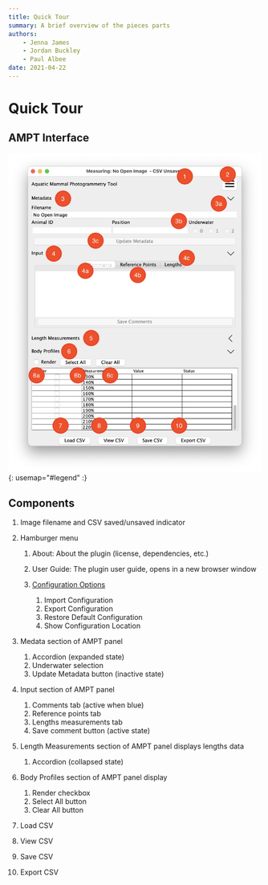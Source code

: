 ```yaml
---
title: Quick Tour
summary: A brief overview of the pieces parts
authors:
    - Jenna James
    - Jordan Buckley
    - Paul Albee
date: 2021-04-22
---
```

Quick Tour
==========
## AMPT Interface

![Labeled Interface](img/window_legend.png){: usemap="#legend" :}

<map name="legend">

  <area coords="448, 79,23" title="Name and Status" alt="Name and Status" shape="circle">
  <area coords="572, 80,23" title="Hamburger Menu" alt="Hamburger Menu" shape="circle">
  <area coords="584,181,23" title="Scroll Bar" alt="Scroll Bar" shape="circle">
  <area coords="127,156,23" title="Metadata Section" alt="Metadata Section" shape="circle">
  <area coords="488,156,23" title="Accordion (expanded state)" alt="Accordion (expanded state)" shape="circle">
  <area coords="393,217,23" title="Underwater Selection" alt="Underwater Selection" shape="circle">
  <area coords="186,258,23" title="Update Metadata button (inactive state)" alt="Update Metadata button (inactive state)" shape="circle">
  <area coords="110,299,23" title="Input Section" alt="Input Section" shape="circle">
  <area coords="136,346,23" title="Comments Tab" alt="Comments Tab" shape="circle">
  <area coords="300,360,23" title="Reference Points Tab" alt="Reference Points Tab" shape="circle">
  <area coords="417,303,23" title="Lengths Tab" alt="Lengths Tab" shape="circle">
  <area coords="373,476,23" title="Save Comments Button (active state)" alt="Save Comments Button (active state)" shape="circle">
  <area coords="213,520,23" title="Length Display" alt="Length Display" shape="circle">
  <area coords="560,507,23" title="Accordian (collapsed state)" alt="Accordian (collapsed state)" shape="circle">
  <area coords="295,551,23" title="Body Profile Display" alt="Body Profile Display" shape="circle">
  <area coords=" 53,695,23" title="Render checkbox" alt="Render checkbox" shape="circle">
  <area coords="221,695,23" title="Select All" alt="Select All" shape="circle">
  <area coords="330,695,23" title="Clear All" alt="Clear All" shape="circle">
  <area coords="510,797,23" title="Body Profile selection scrollbar" alt="Body Profile selection scrollbar" shape="circle">
  <area coords=" 94,898,23" title="Load CSV" alt="Load CSV" shape="circle">
  <area coords="195,898,23" title="View CSV" alt="View CSV" shape="circle">
  <area coords="291,898,23" title="Save CSV" alt="Save CSV" shape="circle">
  <area coords="401,898,23" title="Export CSV" alt="Export CSV" shape="circle">

</map>

## Components

1. Image filename and CSV saved/unsaved indicator
1. Hamburger menu

    1. About: About the plugin (license, dependencies, etc.)
    1. User Guide: The plugin user guide, opens in a new browser window
    1. [Configuration Options](config_options.md)

        1. Import Configuration
        1. Export Configuration
        1. Restore Default Configuration
        1. Show Configuration Location
        
1. Medata section of AMPT panel

    1. Accordion (expanded state)
    1. Underwater selection
    1. Update Metadata button (inactive state)

1. Input section of AMPT panel

    1. Comments tab (active when blue)
    1. Reference points tab
    1. Lengths measurements tab
    1. Save comment button (active state)

1. Length Measurements section of AMPT panel displays lengths data
    
    1. Accordion (collapsed state)
    
1. Body Profiles section of AMPT panel display
   
    1. Render checkbox
    1. Select All button
    1. Clear All button

1. Load CSV
1. View CSV
1. Save CSV
1. Export CSV
